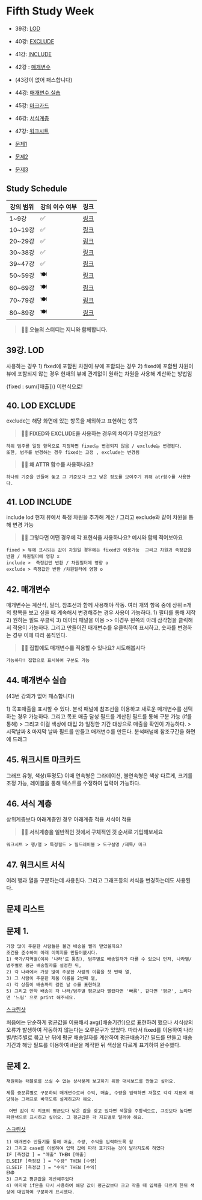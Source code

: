 # Fifth Study Week

- 39강: [LOD](#39강-lod)

- 40강: [EXCLUDE](#40-lod-exclude)

- 41강: [INCLUDE](#41-lod-include)

- 42강 : [매개변수](#42-매개변수)

* (43강이 없어 패스합니다)
- 44강: [매개변수 실습](#44-매개변수-실습)

- 45강: [마크카드](#45-워크시트-마크카드)

- 46강: [서식계층](#46-서식-계층)

- 47강: [워크시트](#47-워크시트-서식)

- [문제1](#문제-1)

- [문제2](#문제-2)

- [문제3](#문제-3)

## Study Schedule

| 강의 범위     | 강의 이수 여부 | 링크                                                                                                        |
|--------------|---------|-----------------------------------------------------------------------------------------------------------|
| 1~9강        |  ✅      | [링크](https://www.youtube.com/watch?v=AXkaUrJs-Ko&list=PL87tgIIryGsa5vdz6MsaOEF8PK-YqK3fz&index=84)       |
| 10~19강      | ✅      | [링크](https://www.youtube.com/watch?v=AXkaUrJs-Ko&list=PL87tgIIryGsa5vdz6MsaOEF8PK-YqK3fz&index=75)       |
| 20~29강      | ✅      | [링크](https://www.youtube.com/watch?v=AXkaUrJs-Ko&list=PL87tgIIryGsa5vdz6MsaOEF8PK-YqK3fz&index=65)       |
| 30~38강      | ✅      | [링크](https://www.youtube.com/watch?v=e6J0Ljd6h44&list=PL87tgIIryGsa5vdz6MsaOEF8PK-YqK3fz&index=55)       |
| 39~47강      | ✅      | [링크](https://www.youtube.com/watch?v=AXkaUrJs-Ko&list=PL87tgIIryGsa5vdz6MsaOEF8PK-YqK3fz&index=45)       |
| 50~59강      | 🍽️      | [링크](https://www.youtube.com/watch?v=AXkaUrJs-Ko&list=PL87tgIIryGsa5vdz6MsaOEF8PK-YqK3fz&index=35)       |
| 60~69강      | 🍽️      | [링크](https://www.youtube.com/watch?v=AXkaUrJs-Ko&list=PL87tgIIryGsa5vdz6MsaOEF8PK-YqK3fz&index=25)       |
| 70~79강      | 🍽️      | [링크](https://www.youtube.com/watch?v=AXkaUrJs-Ko&list=PL87tgIIryGsa5vdz6MsaOEF8PK-YqK3fz&index=15)       |
| 80~89강      | 🍽️      | [링크](https://www.youtube.com/watch?v=AXkaUrJs-Ko&list=PL87tgIIryGsa5vdz6MsaOEF8PK-YqK3fz&index=5)        |


<!-- 여기까진 그대로 둬 주세요-->

> **🧞‍♀️ 오늘의 스터디는 지니와 함께합니다.**


## 39강. LOD

<!-- INCLUDE, EXCLUDE, FIXED 등 본 강의에서 알게 된 LOD 표현식에 대해 알게 된 점을 적어주세요. --> 사용하는 경우 1) fixed에 포함된 차원이 뷰에 포함되는 경우 2) fixed에 포함된 차원이 뷰에 포함되지 않는 경우 현재의 뷰에 관계없이 원하는 차원을 사용해 계산하는 방법임
{fixed : sum([매출])} 이런식으로!


## 40. LOD EXCLUDE

<!-- INCLUDE, EXCLUDE, FIXED 등 본 강의에서 알게 된 LOD 표현식에 대해 알게 된 점을 적고, 아래 두 질문에 답해보세요 :) --> exclude는 해당 화면에 있는 항목을 제외하고 표현하는 항목  
> **🧞‍♀️ FIXED와 EXCLUDE을 사용하는 경우의 차이가 무엇인가요?**

```
하위 범주를 일정 항목으로 지정하면 fixed는 변경되지 않음 / exclude는 변경된다.  
또한, 범주를 변경하는 경우 fixed는 고정 , exclude는 변경됨 
```

> **🧞‍♀️ 왜 ATTR 함수를 사용하나요?**

```
하나의 기준을 만들어 놓고 그 기준보다 크고 낮은 정도를 보여주기 위해 atr함수를 사용한다. 
```


## 41. LOD INCLUDE

<!-- INCLUDE, EXCLUDE, FIXED 등 본 강의에서 알게 된 LOD 표현식에 대해 알게 된 점을 적고, 아래 두 질문에 답해보세요 :) --> include lod 현재 뷰에서 특정 차원을 추가해 계산 / 그리고 exclude와 같이 차원을 통해 변경 가능 


> **🧞‍♀️ 그렇다면 어떤 경우에 각 표현식을 사용하나요? 예시와 함께 적어보아요**


```
fixed > 뷰에 표시되는 값이 차원일 경우에는 fixed만 이용가능  그리고 차원과 측정값을 반환 / 차원필터에 영향 x
include >  측정값만 반환 / 차원필터에 영향 o
exclude > 측정값만 반환 /차원필터에 영향 o
```

## 42. 매개변수

<!-- 매개변수에 대해 알게 된 점을 적어주세요 --> 매개변수는 계산식, 필터, 참조선과 함께 사용해야 작동. 여러 개의 항목 중에 상위 n개의 항목을 보고 싶을 때 계속해서 변경해주는 경우 사용이 가능하다.  1) 필터를 통해 제작 2) 원하는 필드 우클릭 3) 데이터 패널을 이용 >> 이경우 왼쪽의 아래 삼각형을 클릭해서 적용이 가능하다. 그리고 만들어진 매개변수를 우클릭하여 표시하고, 숫자를 변경하는 경우 이에 따라 움직인다. 

> **🧞‍♀️ 집합에도 매개변수를 적용할 수 있나요? 시도해봅시다**
```
가능하다! 집합으로 표시하여 구분도 가능
```

## 44. 매개변수 실습
(43번 강의가 없어 패스합니다)

<!-- 매개변수에 대해 알게 된 점을 적어주세요 --> 1) 목표매출을 표시할 수 있다. 분석 패널에 참조선을 이용하고 새로운 매개변수를 선택하는 경우 가능하다. 그리고 목표 매출 달성 필드를 계산된 필드를 통해 구분 가능 (if를 통해) > 그리고 이걸 색상에 대입  2) 일정한 기간 대상으로 매출을 확인이 가능하다. >시작날짜 & 마지막 날짜 필드를 만들고 매개변수를 만든다. 분석패널에 참조구간을 화면에 드래그


## 45. 워크시트 마크카드

<!-- 마크카드에 대해 알게 된 점을 적어주세요 --> 그래프 유형, 색상(투명도) 이때 연속형은 그라데이션, 불연속형은 색상 다르게, 크기를 조정 가능, 레이블을 통해 텍스트를 수정하여 입력이 가능하다. 


## 46. 서식 계층

<!-- 서식계층에 대해 알게 된 점을 적어주세요 --> 상위계층보다 아래계층인 경우 아래계층 적용 서식이 적용

> **🧞‍♀️ 서식계층을 일반적인 것에서 구체적인 것 순서로 기입해보세요**


```
워크시트 > 행/열 > 특정필드 > 필드레이블 > 도구설명 /제목/ 마크
```


## 47. 워크시트 서식

<!-- 워크시트 서식에 대해 알게 된 점을 적어주세요!--> 여러 행과 열을 구분하는데 사용된다. 그리고 그래프등의 서식을 변경하는데도 사용된다. 



## 문제 리스트



## 문제 1.

```
가장 많이 주문한 사람들은 물건 배송을 빨리 받았을까요?
조건을 준수하여 아래 이미지를 만들어봆시다.
1) 국가/지역별(이하 '나라'로 통칭), 범주별로 배송일자가 다를 수 있으니 먼저, 나라별/범주별로 평균 배송일자를 설정한 뒤,
2) 각 나라에서 가장 많이 주문한 사람의 이름을 첫 번째 열,
3) 그 사람이 주문한 제품 이름을 2번째 열,
4) 각 상품이 배송까지 걸린 날 수를 표현하고
5) 그리고 만약 배송이 각 나라/범주별 평균보다 빨랐다면 '빠름', 같다면 '평균', 느리다면 '느림' 으로 print 해주세요. 
```

[스크린샷](./스크린샷/스크린샷%202024-11-04%20오후%202.59.23.png)


<!-- 여기까지 오는 과정 중 알게 된 점을 기입하고, 결과는 시트 명을 본인 이름으로 바꾸어 표시해주세요.-->
처음에는 단순하게 평균값을 이용해서 avg([배송기간])으로 표현하려 했으나 서식상의 오류가 발생하여 작동하지 않는다는 오류문구가 있었다. 
따라서 fixed를 이용하여 나라별/범주별로 묶고 난 뒤에 평균 배송일자를 계산하여 평균배송기간 필드를 만들고 
배송기간과 해당 필드를 이용하여 if문을 제작한 뒤 색상을 다르게 표기하여 완수했다. 


## 문제 2.

```
채원이는 태블로를 쓰실 수 없는 상사분께 보고하기 위한 대시보드를 만들고 싶어요. 

제품 중분류별로 구분하되 매개변수로써 수익, 매출, 수량을 입력하면 저절로 각각 지표에 해당하는 그래프로 바뀌도록 설계하고자 해요.

 어떤 값이 각 지표의 평균보다 낮은 값을 갖고 있다면 색깔을 주황색으로, 그것보다 높다면 파란색으로 표시하고 싶어요. 그 평균값은 각 지표별로 달라야 해요.
```



<!-- 예시 사진은 지워주세요-->
[스크린샷](./스크린샷/태블로%205주차%20문제2.png)

```
1) 매개변수 만들기를 통해 매출, 수량, 수익을 입력하도록 함
2) 그리고 case를 이용하여 입력 값에 따라 표기되는 것이 달라지도록 하였다 
IF [측정값 ] = "매출" THEN [매출]
ELSEIF [측정값 ] = "수량" THEN [수량]
ELSEIF [측정값 ] = "수익" THEN [수익]
END
3) 그리고 평균값을 계산해주었다
4) 마지막 if문을 다시 사용하여 해당 값이 평균값보다 크고 작을 때 입력을 다르게 한뒤 색상에 대입하여 구분하게 표시했다. 
```
